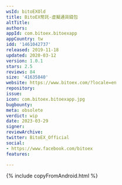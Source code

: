 ```yaml
---
wsId: bitoEXOld
title: BitoEX幣託-虛擬通貨錢包
altTitle: 
authors: 
appId: com.bitoex.bitoexapp
appCountry: tw
idd: '1461042737'
released: 2019-11-18
updated: 2020-03-12
version: 1.0.1
stars: 2.5
reviews: 84
size: '41635840'
website: https://www.bitoex.com/?locale=en
repository: 
issue: 
icon: com.bitoex.bitoexapp.jpg
bugbounty: 
meta: obsolete
verdict: wip
date: 2023-03-29
signer: 
reviewArchive: 
twitter: BitoEX_Official
social:
- https://www.facebook.com/bitoex
features: 

---
```


{% include copyFromAndroid.html %}
